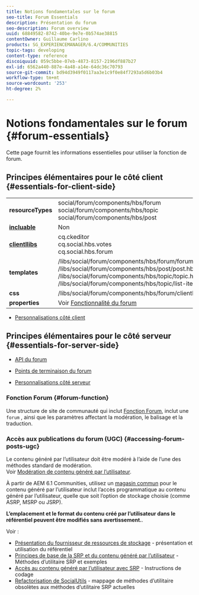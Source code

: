 ```yaml
---
title: Notions fondamentales sur le forum
seo-title: Forum Essentials
description: Présentation du forum
seo-description: Forum overview
uuid: 68849582-8742-40be-9e7e-0b574ae38815
contentOwner: Guillaume Carlino
products: SG_EXPERIENCEMANAGER/6.4/COMMUNITIES
topic-tags: developing
content-type: reference
discoiquuid: 059c5bbe-07eb-4873-8157-2196df887b27
exl-id: 6562a440-887e-4a48-a14e-64dc36c70793
source-git-commit: bd94d3949f0117aa3e1c9f0e84f7293a5d6b03b4
workflow-type: tm+mt
source-wordcount: '253'
ht-degree: 2%

---
```


# Notions fondamentales sur le forum {#forum-essentials}

Cette page fournit les informations essentielles pour utiliser la fonction de forum.

## Principes élémentaires pour le côté client {#essentials-for-client-side}

<table> 
 <tbody>
  <tr>
   <td> <strong>resourceTypes</strong></td> 
   <td>social/forum/components/hbs/forum<br /> social/forum/components/hbs/topic<br /> social/forum/components/hbs/post</td> 
  </tr>
  <tr>
   <td> <a href="scf.md#add-or-include-a-communities-component"><strong>incluable</strong></a></td> 
   <td>Non</td> 
  </tr>
  <tr>
   <td> <a href="clientlibs.md"><strong>clientllibs</strong></a></td> 
   <td>cq.ckeditor<br /> cq.social.hbs.votes<br /> cq.social.hbs.forum</td> 
  </tr>
  <tr>
   <td> <strong>templates</strong></td> 
   <td> /libs/social/forum/components/hbs/forum/forum.hbs<br /> /libs/social/forum/components/hbs/post/post.hbs<br /> /libs/social/forum/components/hbs/topic/topic.hbs<br /> /libs/social/forum/components/hbs/topic/list-item.hbs<br /> </td> 
  </tr>
  <tr>
   <td> <strong>css</strong></td> 
   <td> /libs/social/forum/components/hbs/forum/clientlibs/forum.css</td> 
  </tr>
  <tr>
   <td><strong> properties</strong></td> 
   <td>Voir <a href="forum.md">Fonctionnalité du forum</a></td> 
  </tr>
 </tbody>
</table>

* [Personnalisations côté client](client-customize.md)

## Principes élémentaires pour le côté serveur {#essentials-for-server-side}

* [API du forum](https://helpx.adobe.com/experience-manager/6-4/sites/developing/using/reference-materials/javadoc/com/adobe/cq/social/forum/client/api/package-summary.html)

* [Points de terminaison du forum](https://helpx.adobe.com/experience-manager/6-4/sites/developing/using/reference-materials/javadoc/com/adobe/cq/social/forum/client/endpoints/package-summary.html)

* [Personnalisations côté serveur](server-customize.md)

### Fonction Forum {#forum-function}

Une structure de site de communauté qui inclut [Fonction Forum](functions.md#forum-function), inclut une `forum` , ainsi que les paramètres affectant la modération, le balisage et la traduction.

### Accès aux publications du forum (UGC) {#accessing-forum-posts-ugc}

Le contenu généré par l’utilisateur doit être modéré à l’aide de l’une des méthodes standard de modération.\
Voir [Modération de contenu généré par l’utilisateur](moderate-ugc.md).

À partir de AEM 6.1 Communities, utilisez un [magasin commun](working-with-srp.md) pour le contenu généré par l’utilisateur inclut l’accès programmatique au contenu généré par l’utilisateur, quelle que soit l’option de stockage choisie (comme ASRP, MSRP ou JSRP).

**L’emplacement et le format du contenu créé par l’utilisateur dans le référentiel peuvent être modifiés sans avertissement.**.

Voir :

* [Présentation du fournisseur de ressources de stockage](srp.md) - présentation et utilisation du référentiel
* [Principes de base de la SRP et du contenu généré par l’utilisateur](srp-and-ugc.md) - Méthodes d’utilitaire SRP et exemples
* [Accès au contenu généré par l’utilisateur avec SRP](accessing-ugc-with-srp.md) - Instructions de codage
* [Refactorisation de SocialUtils](socialutils.md) - mappage de méthodes d’utilitaire obsolètes aux méthodes d’utilitaire SRP actuelles
